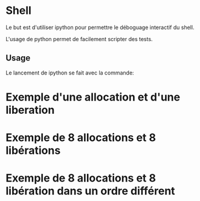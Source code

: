 Shell
==========

Le but est d'utiliser ipython pour permettre le déboguage interactif
du shell.

L'usage de python permet de facilement scripter des tests.

Usage
----------

Le lancement de ipython se fait avec la commande:

# Exemple d'une allocation et d'une liberation #

# Exemple de 8 allocations et 8 libérations #

# Exemple de 8 allocations et 8 libération dans un ordre différent #


